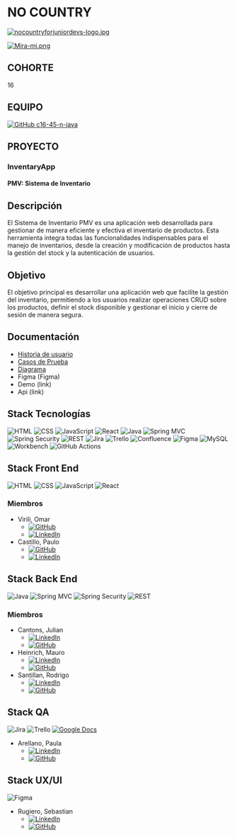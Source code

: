 # NO COUNTRY
[![nocountryforjuniordevs-logo.jpg](https://i.postimg.cc/7YRtPQ99/nocountryforjuniordevs-logo.jpg)](https://postimg.cc/hf91psHQ)

[![Mira-mi.png](https://i.postimg.cc/4y3bKWWd/Mira-mi.png)](https://postimg.cc/tZLVwNQQ)

## COHORTE

16

## EQUIPO

[![GitHub c16-45-n-java](https://img.shields.io/badge/GitHub-c16--45--n--java-blue?logo=github)](https://github.com/c16-45-n-java)

## PROYECTO

### InventaryApp

#### PMV: Sistema de Inventario

## Descripción

El Sistema de Inventario PMV es una aplicación web desarrollada para gestionar de manera eficiente y efectiva el inventario de productos. Esta herramienta integra todas las funcionalidades indispensables para el manejo de inventarios, desde la creación y modificación de productos hasta la gestión del stock y la autenticación de usuarios.

## Objetivo

El objetivo principal es desarrollar una aplicación web que facilite la gestión del inventario, permitiendo a los usuarios realizar operaciones CRUD sobre los productos, definir el stock disponible y gestionar el inicio y cierre de sesión de manera segura.

## Documentación

- [Historia de usuario](https://acortar.link/1RdJCR)
- [Casos de Prueba](https://acortar.link/keRuUV)
- [Diagrama](https://acortar.link/Kz03HV)
- Figma (Figma)
- Demo (link)
- Api (link)

## Stack Tecnologías

![HTML](https://img.shields.io/badge/-HTML-orange?logo=html5) ![CSS](https://img.shields.io/badge/-CSS-orange?logo=css3) ![JavaScript](https://img.shields.io/badge/-JavaScript-orange?logo=javascript) ![React](https://img.shields.io/badge/-React-orange?logo=react)
![Java](https://img.shields.io/badge/-Java-red?logo=java) ![Spring MVC](https://img.shields.io/badge/-Spring%20MVC-red?logo=spring) ![Spring Security](https://img.shields.io/badge/-Spring%20Security-red?logo=spring) ![REST](https://img.shields.io/badge/-REST-red?logo=rest)
![Jira](https://img.shields.io/badge/-Jira-yellow?logo=jira) ![Trello](https://img.shields.io/badge/-Trello-yellow?logo=trello) ![Confluence](https://img.shields.io/badge/-Confluence-yellow?logo=confluence) ![Figma](https://img.shields.io/badge/-Figma-blue?logo=figma)
![MySQL](https://img.shields.io/badge/-MySQL-blue?logo=mysql) ![Workbench](https://img.shields.io/badge/-Workbench-blue?logo=mysql) ![GitHub Actions](https://img.shields.io/badge/-GitHub%20Actions-blue?logo=github)

## Stack Front End

![HTML](https://img.shields.io/badge/-HTML-blue?logo=html5) ![CSS](https://img.shields.io/badge/-CSS-blue?logo=css3) ![JavaScript](https://img.shields.io/badge/-JavaScript-blue?logo=javascript) ![React](https://img.shields.io/badge/-React-blue?logo=react)

### Miembros

- Virili, Omar
  - [![GitHub](https://img.shields.io/badge/GitHub-Omar-blue?logo=github)](https://github.com/odv144)
  - [![LinkedIn](https://img.shields.io/badge/LinkedIn-Omar-blue?logo=linkedin)](https://www.linkedin.com/in/omar-virili/)
- Castillo, Paulo
  - [![GitHub](https://img.shields.io/badge/GitHub-Omar-blue?logo=github)](https://github.com/pauloCastillo)
  - [![LinkedIn](https://img.shields.io/badge/LinkedIn-Omar-blue?logo=linkedin)](https://www.linkedin.com/in/paulocastillomonroy/)


## Stack Back End

![Java](https://img.shields.io/badge/-Java-red?logo=java) ![Spring MVC](https://img.shields.io/badge/-Spring%20MVC-red?logo=spring) ![Spring Security](https://img.shields.io/badge/-Spring%20Security-red?logo=spring) ![REST](https://img.shields.io/badge/-REST-red?logo=rest)

### Miembros

- Cantons, Julian
  - [![LinkedIn](https://img.shields.io/badge/LinkedIn-Julian-blue?logo=linkedin)](https://www.linkedin.com/in/juliancantons/)
  - [![GitHub](https://img.shields.io/badge/GitHub-Julian-blue?logo=github)](https://github.com/JulianCantons)
- Heinrich, Mauro
  - [![LinkedIn](https://img.shields.io/badge/LinkedIn-Mauro-blue?logo=linkedin)](https://www.linkedin.com/in/mauroheinrich/)
  - [![GitHub](https://img.shields.io/badge/GitHub-Mauro-blue?logo=github)](https://github.com/mauroheinrich)
- Santillan, Rodrigo
  - [![LinkedIn](https://img.shields.io/badge/LinkedIn-Rodrigo-blue?logo=linkedin)](https://www.linkedin.com/in/rasantillan/)
  - [![GitHub](https://img.shields.io/badge/GitHub-Rodrigo-blue?logo=github)](https://github.com/RaSantillan)

## Stack QA

![Jira](https://img.shields.io/badge/-Jira-yellow?logo=jira) ![Trello](https://img.shields.io/badge/-Trello-yellow?logo=trello) [![Google Docs](https://img.shields.io/badge/Google-Docs-yellow?style=for-the-badge&logo=google-docs&logoColor=white)](https://www.google.com/docs/)

- Arellano, Paula 
   -  [![LinkedIn](https://img.shields.io/badge/LinkedIn-Paula-blue?logo=linkedin)](https://www.linkedin.com/in/paulavanessa/)
  -  [![GitHub](https://img.shields.io/badge/GitHub-Paula-blue?logo=github)](https://github.com/pvarellano)
    
## Stack UX/UI

![Figma](https://img.shields.io/badge/-Figma-blue?logo=figma)

- Rugiero, Sebastian
  -  [![LinkedIn](https://img.shields.io/badge/LinkedIn-Sebastian-blue?logo=linkedin)](https://www.linkedin.com/in/sebastián-rugiero/)
  -  [![GitHub](https://img.shields.io/badge/GitHub-Sebastian-blue?logo=github)](https://github.com/Sebarugiero1995)

